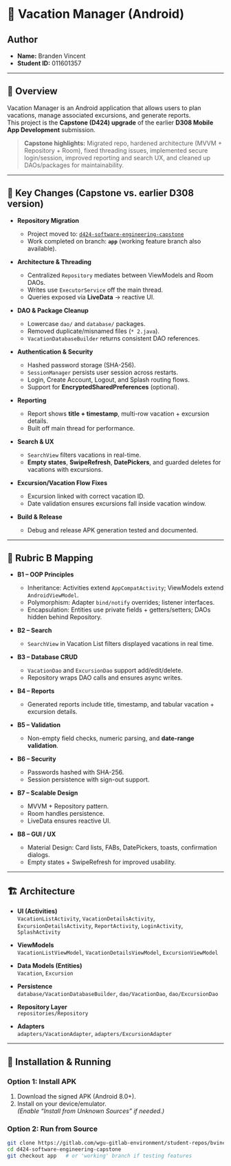 # 📱 Vacation Manager (Android)

## Author
- **Name:** Branden Vincent
- **Student ID:** 011601357

---

## 📌 Overview
Vacation Manager is an Android application that allows users to plan vacations, manage associated excursions, and generate reports.  
This project is the **Capstone (D424) upgrade** of the earlier **D308 Mobile App Development** submission.

> **Capstone highlights:** Migrated repo, hardened architecture (MVVM + Repository + Room), fixed threading issues, implemented secure login/session, improved reporting and search UX, and cleaned up DAOs/packages for maintainability.

---

## 🚀 Key Changes (Capstone vs. earlier D308 version)

- **Repository Migration**
  - Project moved to: [`d424-software-engineering-capstone`](https://gitlab.com/wgu-gitlab-environment/student-repos/bvinc38/d424-software-engineering-capstone.git)
  - Work completed on branch: **`app`** (working feature branch also available).

- **Architecture & Threading**
  - Centralized `Repository` mediates between ViewModels and Room DAOs.
  - Writes use `ExecutorService` off the main thread.
  - Queries exposed via **LiveData** → reactive UI.

- **DAO & Package Cleanup**
  - Lowercase `dao/` and `database/` packages.
  - Removed duplicate/misnamed files (`* 2.java`).
  - `VacationDatabaseBuilder` returns consistent DAO references.

- **Authentication & Security**
  - Hashed password storage (SHA-256).
  - `SessionManager` persists user session across restarts.
  - Login, Create Account, Logout, and Splash routing flows.
  - Support for **EncryptedSharedPreferences** (optional).

- **Reporting**
  - Report shows **title + timestamp**, multi-row vacation + excursion details.
  - Built off main thread for performance.

- **Search & UX**
  - `SearchView` filters vacations in real-time.
  - **Empty states**, **SwipeRefresh**, **DatePickers**, and guarded deletes for vacations with excursions.

- **Excursion/Vacation Flow Fixes**
  - Excursion linked with correct vacation ID.
  - Date validation ensures excursions fall inside vacation window.

- **Build & Release**
  - Debug and release APK generation tested and documented.

---

## 🎯 Rubric B Mapping

- **B1 – OOP Principles**
  - Inheritance: Activities extend `AppCompatActivity`; ViewModels extend `AndroidViewModel`.
  - Polymorphism: Adapter `bind/notify` overrides; listener interfaces.
  - Encapsulation: Entities use private fields + getters/setters; DAOs hidden behind Repository.

- **B2 – Search**
  - `SearchView` in Vacation List filters displayed vacations in real time.

- **B3 – Database CRUD**
  - `VacationDao` and `ExcursionDao` support add/edit/delete.
  - Repository wraps DAO calls and ensures async writes.

- **B4 – Reports**
  - Generated reports include title, timestamp, and tabular vacation + excursion details.

- **B5 – Validation**
  - Non-empty field checks, numeric parsing, and **date-range validation**.

- **B6 – Security**
  - Passwords hashed with SHA-256.
  - Session persistence with sign-out support.

- **B7 – Scalable Design**
  - MVVM + Repository pattern.
  - Room handles persistence.
  - LiveData ensures reactive UI.

- **B8 – GUI / UX**
  - Material Design: Card lists, FABs, DatePickers, toasts, confirmation dialogs.
  - Empty states + SwipeRefresh for improved usability.

---

## 🏗️ Architecture

- **UI (Activities)**  
  `VacationListActivity`, `VacationDetailsActivity`, `ExcursionDetailsActivity`, `ReportActivity`, `LoginActivity`, `SplashActivity`

- **ViewModels**  
  `VacationListViewModel`, `VacationDetailsViewModel`, `ExcursionViewModel`

- **Data Models (Entities)**  
  `Vacation`, `Excursion`

- **Persistence**  
  `database/VacationDatabaseBuilder`, `dao/VacationDao`, `dao/ExcursionDao`

- **Repository Layer**  
  `repositories/Repository`

- **Adapters**  
  `adapters/VacationAdapter`, `adapters/ExcursionAdapter`

---

## 📲 Installation & Running

### Option 1: Install APK
1. Download the signed APK (Android 8.0+).
2. Install on your device/emulator.  
   *(Enable “Install from Unknown Sources” if needed.)*

### Option 2: Run from Source
```bash
git clone https://gitlab.com/wgu-gitlab-environment/student-repos/bvinc38/d424-software-engineering-capstone.git
cd d424-software-engineering-capstone
git checkout app   # or 'working' branch if testing features
